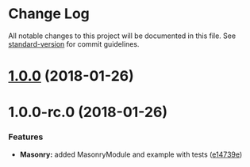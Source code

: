 # Change Log

All notable changes to this project will be documented in this file. See [standard-version](https://github.com/conventional-changelog/standard-version) for commit guidelines.

<a name="1.0.0"></a>
# [1.0.0](https://github.com/thisissoon/angular-masonry/compare/v1.0.0-rc.0...v1.0.0) (2018-01-26)



<a name="1.0.0-rc.0"></a>
# 1.0.0-rc.0 (2018-01-26)


### Features

* **Masonry:** added MasonryModule and example with tests ([e14739e](https://github.com/thisissoon/angular-masonry/commit/e14739e))
